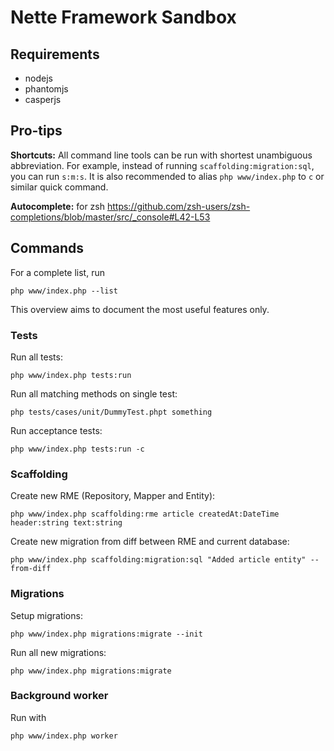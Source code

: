 Nette Framework Sandbox
=======================

## Requirements

- nodejs
- phantomjs
- casperjs

## Pro-tips

**Shortcuts:** All command line tools can be run with shortest unambiguous abbreviation. For example, instead of running
`scaffolding:migration:sql`, you can run `s:m:s`. It is also recommended to alias `php www/index.php` to `c`
or similar quick command.

**Autocomplete:** for zsh https://github.com/zsh-users/zsh-completions/blob/master/src/_console#L42-L53

## Commands

For a complete list, run
```
php www/index.php --list
```
This overview aims to document the most useful features only.

### Tests

Run all tests:
```
php www/index.php tests:run
```

Run all matching methods on single test:
```
php tests/cases/unit/DummyTest.phpt something
```

Run acceptance tests:
```
php www/index.php tests:run -c
```

### Scaffolding

Create new RME (Repository, Mapper and Entity):
```
php www/index.php scaffolding:rme article createdAt:DateTime header:string text:string
```

Create new migration from diff between RME and current database:
```
php www/index.php scaffolding:migration:sql "Added article entity" --from-diff
```

### Migrations

Setup migrations:
```
php www/index.php migrations:migrate --init
```

Run all new migrations:
```
php www/index.php migrations:migrate
```

### Background worker

Run with
```
php www/index.php worker
```
